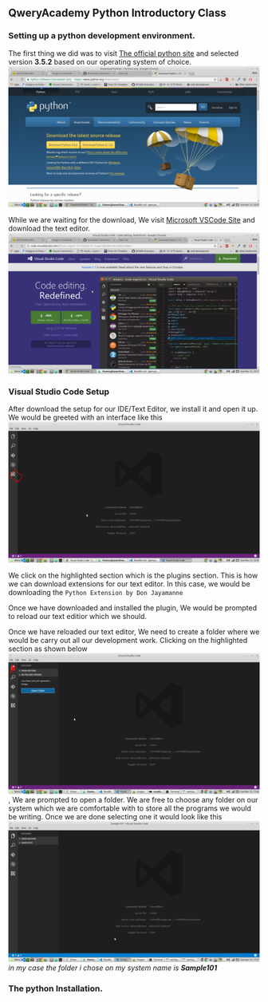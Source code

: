 ## QweryAcademy Python Introductory Class

### Setting up a python development environment.
The first thing we did was to visit [The official python site](http://python.org/downloads) and selected
version **3.5.2** based on our operating system of choice. 
![Python download Site](images/python-download.png)

While we are waiting for the download, We visit [Microsoft VSCode Site](https://code.visualstudio.com/)
and download the text editor. 
![Microsoft VSCode](images/vscode-site.png)

### Visual Studio Code Setup
After download the setup for our IDE/Text Editor, we install it and open it up.
We would be greeted with an interface like this
![StartScreen](images/vscode-started.png)


We click on the highlighted section which is the plugins section. This is how we can download
extensions for our text editor. In this case, we would be downloading the `Python Extension by Don Jayamanne`

Once we have downloaded and installed the plugin, We would be prompted to reload our text editior which we should.

Once we have reloaded our text editor, We need to create a folder where we would be carry out all our
development work. Clicking on the highlighted section as shown below
![Workspace](images/workspace.png), We are prompted to open a folder. We are free to choose any folder on
our system which we are comfortable with to store all the programs we would be writing. Once we are done selecting
one it would look like this
![Workspace with Folder](images/workspace-with-folder.png) 
*in my case the folder i chose on my system name is **Sample101***

### The python Installation.


